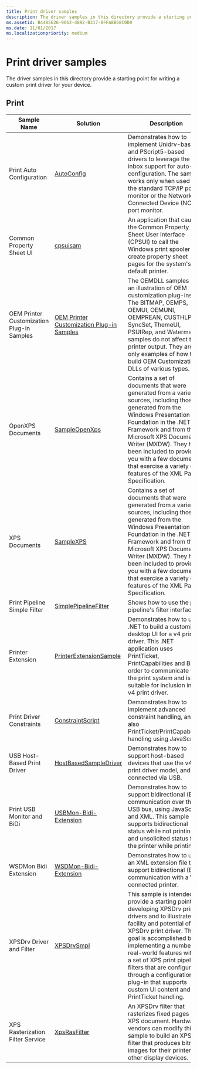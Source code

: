 ```yaml
---
title: Print driver samples
description: The driver samples in this directory provide a starting point for writing a custom print driver for your device.
ms.assetid: B4485626-9062-4892-B317-8FFA8B68C0D0
ms.date: 11/01/2017
ms.localizationpriority: medium
---
```


# Print driver samples


The driver samples in this directory provide a starting point for writing a custom print driver for your device.

## Print


| Sample Name                      | Solution                                                                  | Description  |
|----------------------------------|---------------------------------------------------------------------------|--------------|
| Print Auto Configuration         | [AutoConfig](http://go.microsoft.com/fwlink/p/?LinkId=617938)             | Demonstrates how to implement Unidrv-based and PScript5-based drivers to leverage the inbox support for auto-configuration. The sample works only when used with the standard TCP/IP port monitor or the Network-Connected Device (NCD) port monitor.                                                                                                                                                |
| Common Property Sheet UI         | [cpsuisam](http://go.microsoft.com/fwlink/p/?LinkId=617940)               | An application that causes the Common Property Sheet User Interface (CPSUI) to call the Windows print spooler to create property sheet pages for the system's default printer.                                                                                                                                                                                                                       |
| OEM Printer Customization Plug-in Samples | [OEM Printer Customization Plug-in Samples](https://go.microsoft.com/fwlink/?linkid=862105) | The OEMDLL samples are an illustration of OEM customization plug-ins. The BITMAP, OEMPS, OEMUI, OEMUNI, OEMPREAN, CUSTHLP, SyncSet, ThemeUI, PSUIRep, and Watermark samples do not affect the printer output. They are only examples of how to build OEM Customization DLLs of various types.               |
| OpenXPS Documents                | [SampleOpenXps](http://go.microsoft.com/fwlink/p/?LinkId=617941)          | Contains a set of documents that were generated from a variety of sources, including those generated from the Windows Presentation Foundation in the .NET Framework and from the Microsoft XPS Document Writer (MXDW). They have been included to provide you with a few documents that exercise a variety of features of the XML Paper Specification.                                               |
| XPS Documents                    | [SampleXPS](http://go.microsoft.com/fwlink/p/?LinkId=617942)              | Contains a set of documents that were generated from a variety of sources, including those generated from the Windows Presentation Foundation in the .NET Framework and from the Microsoft XPS Document Writer (MXDW). They have been included to provide you with a few documents that exercise a variety of features of the XML Paper Specification.                                               |
| Print Pipeline Simple Filter     | [SimplePipelineFilter](http://go.microsoft.com/fwlink/p/?LinkId=617944)   | Shows how to use the print pipeline's filter interfaces.                                                                                                                                                                                                                                                                                                                                             |
| Printer Extension                | [PrinterExtensionSample](http://go.microsoft.com/fwlink/p/?LinkId=617945) | Demonstrates how to use .NET to build a customized, desktop UI for a v4 print driver. This .NET application uses PrintTicket, PrintCapabilities and Bidi in order to communicate with the print system and is suitable for inclusion in a v4 print driver.                                                                                                                                           |
| Print Driver Constraints         | [ConstraintScript](http://go.microsoft.com/fwlink/p/?LinkId=617946)       | Demonstrates how to implement advanced constraint handling, and also PrintTicket/PrintCapabilities handling using JavaScript.                                                                                                                                                                                                                                                                        |
| USB Host-Based Print Driver      | [HostBasedSampleDriver](http://go.microsoft.com/fwlink/p/?LinkId=617947)  | Demonstrates how to support host-based devices that use the v4 print driver model, and are connected via USB.                                                                                                                                                                                                                                                                                        |
| Print USB Monitor and BiDi       | [USBMon-Bidi-Extension](http://go.microsoft.com/fwlink/p/?LinkId=617948)  | Demonstrates how to support bidirectional (Bidi) communication over the USB bus, using JavaScript and XML. This sample supports bidirectional status while not printing, and unsolicited status from the printer while printing.                                                                                                                                                                     |
| WSDMon Bidi Extension            | [WSDMon-Bidi-Extension](http://go.microsoft.com/fwlink/p/?LinkId=617949)  | Demonstrates how to use an XML extension file to support bidirectional (Bidi) communication with a WSD connected printer.                                                                                                                                                                                                                                                                            |
| XPSDrv Driver and Filter         | [XPSDrvSmpl](http://go.microsoft.com/fwlink/p/?LinkId=617950)             | This sample is intended to provide a starting point for developing XPSDrv printer drivers and to illustrate the facility and potential of an XPSDrv print driver. This goal is accomplished by implementing a number of real-world features within a set of XPS print pipeline filters that are configured through a configuration plug-in that supports custom UI content and PrintTicket handling. |
| XPS Rasterization Filter Service | [XpsRasFilter](http://go.microsoft.com/fwlink/p/?LinkId=617951)           | An XPSDrv filter that rasterizes fixed pages in an XPS document. Hardware vendors can modify this sample to build an XPSDrv filter that produces bitmap images for their printers or other display devices.                                                                                                                                                                                          |





